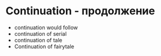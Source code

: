 # Continuation - продолжение

- continuation would follow
- continuation of serial
- continuation of tale
- Continuation of fairytale
